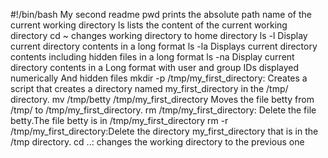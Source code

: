 #!/bin/bash
My second readme
pwd prints the absolute path name of the current working directory
ls lists the content of the current working directory
cd ~ changes working directory to home directory
ls -l Display current directory contents in a long format
ls -la Displays current directory contents including hidden files in a long format
ls -na Display current directory contents in a Long format with user and group IDs displayed numerically And hidden files
mkdir -p /tmp/my_first_directory: Creates a script that creates a directory named my_first_directory in the /tmp/ directory.
mv /tmp/betty /tmp/my_first_directory Moves the file betty from /tmp/ to /tmp/my_first_directory.
rm /tmp/my_first_directory: Delete the file betty.The file betty is in /tmp/my_first_directory
rm -r /tmp/my_first_directory:Delete the directory my_first_directory that is in the /tmp directory.
cd ..: changes the working directory to the previous one
